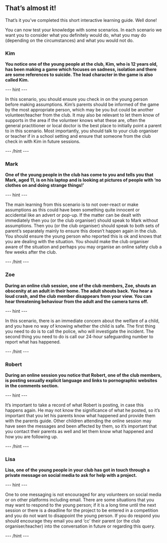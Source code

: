 ## That’s almost it!

That’s it you’ve completed this short interactive learning guide. Well done!

You can now test your knowledge with some scenarios. In each scenario we want you to consider what you definitely would do, what you may do (depending on the circumstances) and what you would not do.

### Kim

**You notice one of the young people at the club, Kim, who is 12 years old, has been making a game which focuses on sadness, isolation and there are some references to suicide. The lead character in the game is also called Kim.**

--- hint ---

In this scenario, you should ensure you check in on the young person before making assumptions. Kim’s parents should be informed of the game by the most appropriate person, which may be you but could be another volunteer/teacher from the club. It may also be relevant to let them know of supports in the area if the volunteer knows what these are, often the general practitioner or local doctor is the best place to initially point a parent to in this scenario. Most importantly, you should talk to your club organiser or teacher if in a school setting and ensure that someone from the club check in with Kim in future sessions.

--- /hint ---

### Mark

**One of the young people in the club has come to you and tells you that Mark, aged 11, is on his laptop and is looking at pictures of people with ‘no clothes on and doing strange things!’**

--- hint ---

The main learning from this scenario is to not over-react or make assumptions as this could have been something quite innocent or accidental like an advert or pop-up. If the matter can be dealt with immediately then you (or the club organiser) should speak to Mark without assumptions. Then you (or the club organiser) should speak to both sets of parent’s separately mainly to ensure this doesn’t happen again in the club. You should ensure the young person who reported this is ok and knows that you are dealing with the situation. You should make the club organiser aware of the situation and perhaps you may organise an online safety club a few weeks after the club.

--- /hint ---

### Zoe

**During an online club session, one of the club members, Zoe, shouts an obscenity at an adult in their home. The adult shouts back. You hear a loud crash, and the club member disappears from your view. You can hear threatening behaviour from the adult and the camera turns off.**

--- hint ---

In this scenario, there is an immediate concern about the welfare of a child, and you have no way of knowing whether the child is safe. The first thing you need to do is to call the police, who will investigate the incident. The second thing you need to do is call our 24-hour safeguarding number to report what has happened.

--- /hint ---

### Robert

**During an online session you notice that Robert, one of the club members, is posting sexually explicit language and links to pornographic websites in the comments section.**

--- hint ---

It’s important to take a record of what Robert is posting, in case this happens again. He may not know the significance of what he posted, so it’s important that you let his parents know what happened and provide them with the parents guide. 
Other children attending the online session may have seen the messages and been affected by them, so it’s important that you contact their parents as well and let them know what happened and how you are following up.

--- /hint ---

### Lisa

**Lisa, one of the young people in your club has got in touch through a private message on social media to ask for help with a project.**

--- hint ---

One to one messaging is not encouraged for any volunteers on social media or on other platforms including email. There are some situations that you may want to respond to the young person; if it is a long time until the next session or there is a deadline for the project to be entered in a competition and you do not want to disappoint the young person. If you do respond you should encourage they email you and ‘cc’ their parent (or the club organiser/teacher) into the conversation in future or regarding this query. 

--- /hint ---



